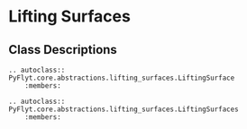 # Lifting Surfaces

## Class Descriptions
```{eval-rst}
.. autoclass:: PyFlyt.core.abstractions.lifting_surfaces.LiftingSurface
    :members:
```

```{eval-rst}
.. autoclass:: PyFlyt.core.abstractions.lifting_surfaces.LiftingSurfaces
    :members:
```
